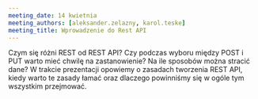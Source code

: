 ```yaml
---
meeting_date: 14 kwietnia
meeting_authors: [aleksander.zelazny, karol.teske]
meeting_title: Wprowadzenie do Rest API
---
```

Czym się różni REST od REST API? Czy podczas wyboru między POST i PUT warto mieć chwilę na zastanowienie? 
Na ile sposobów można stracić dane? W trakcie prezentacji opowiemy o zasadach tworzenia REST API, 
kiedy warto te zasady łamać oraz dlaczego powinniśmy się w ogóle tym wszystkim przejmować.